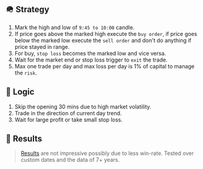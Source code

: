 ## 🪖 Strategy
1. Mark the high and low of `9:45 to 10:00` candle.
2. If price goes above the marked high execute the `buy order`, if price goes below the marked low execute the `sell order` and don't do anything if price stayed in range.
3. For buy, `stop loss` becomes the marked low and vice versa.
4. Wait for the market end or stop loss trigger to `exit` the trade. 
5. Max one trade per day and max loss per day is 1% of capital to manage the `risk`. 

## 🧠 Logic
1. Skip the opening 30 mins due to high market volatility.
2. Trade in the direction of current day trend.
3. Wait for large profit or take small stop loss.

## 📃 Results
> [Results](https://github.com/Aman9723/morning-trend-strategy/blob/master/Results.txt) are not impressive possibly due to less win-rate. Tested over custom dates and the data of 7+ years.
